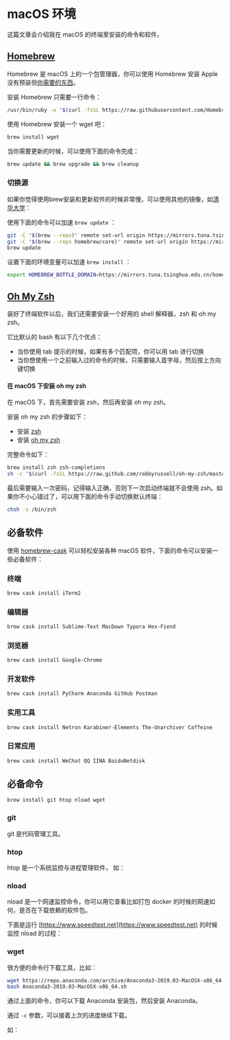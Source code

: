# macOS 环境

这篇文章会介绍我在 macOS 的终端里安装的命令和软件。

## [Homebrew](https://brew.sh/index_zh-cn)

Homebrew 是 macOS 上的一个包管理器，你可以使用 Homebrew 安装 Apple 没有预装但[你需要的东西](https://formulae.brew.sh/formula/)。

安装 Homebrew 只需要一行命令：

```bash
/usr/bin/ruby -e "$(curl -fsSL https://raw.githubusercontent.com/Homebrew/install/master/install)"
```

使用 Homebrew 安装一个 wget 吧：

```bash
brew install wget
```

当你需要更新的时候，可以使用下面的命令完成：

```bash
brew update && brew upgrade && brew cleanup
```

### 切换源

如果你觉得使用brew安装和更新软件的时候非常慢，可以使用其他的镜像，如[清华大学](https://mirrors.tuna.tsinghua.edu.cn/help/homebrew/)：

使用下面的命令可以加速 `brew update` ：

```bash
git -C "$(brew --repo)" remote set-url origin https://mirrors.tuna.tsinghua.edu.cn/git/homebrew/brew.git
git -C "$(brew --repo homebrew/core)" remote set-url origin https://mirrors.tuna.tsinghua.edu.cn/git/homebrew/homebrew-core.git
brew update
```

设置下面的环境变量可以加速 `brew install` ：

```bash
export HOMEBREW_BOTTLE_DOMAIN=https://mirrors.tuna.tsinghua.edu.cn/homebrew-bottles
```

## [Oh My Zsh](https://ohmyz.sh/)

装好了终端软件以后，我们还需要安装一个好用的 shell 解释器，zsh 和 oh my zsh。

它比默认的 bash 有以下几个优点：

* 当你使用 tab 提示的时候，如果有多个匹配项，你可以用 tab 进行切换
* 当你想使用一个之前输入过的命令的时候，只需要输入首字母，然后按上方向键切换

#### **在 macOS 下安装 oh my zsh**

在 macOS 下，首先需要安装 zsh，然后再安装 oh my zsh。

安装 oh my zsh 的步骤如下：

* 安装 [zsh](https://github.com/robbyrussell/oh-my-zsh/wiki/Installing-ZSH)
* 安装 [oh my zsh](https://ohmyz.sh/)

完整命令如下：

```bash
brew install zsh zsh-completions
sh -c "$(curl -fsSL https://raw.github.com/robbyrussell/oh-my-zsh/master/tools/install.sh)"
```

最后需要输入一次密码，记得输入正确，否则下一次启动终端就不会使用 zsh。如果你不小心错过了，可以用下面的命令手动切换默认终端：

```bash
chsh -s /bin/zsh
```

## 必备软件

使用 [homebrew-cask](https://github.com/Homebrew/homebrew-cask) 可以轻松安装各种 macOS 软件，下面的命令可以安装一些必备软件：

### 终端

```bash
brew cask install iTerm2
```

### 编辑器

```bash
brew cask install Sublime-Text MacDown Typora Hex-Fiend 
```

### 浏览器

```bash
brew cask install Google-Chrome
```

### 开发软件

```bash
brew cask install PyCharm Anaconda GitHub Postman
```

### 实用工具

```bash
brew cask install Netron Karabiner-Elements The-Unarchiver Caffeine
```

### 日常应用

```bash
brew cask install WeChat QQ IINA BaiduNetdisk
```

## 必备命令

```bash
brew install git htop nload wget
```

### git

git 是代码管理工具。

### htop

htop 是一个系统监控与进程管理软件， 如：

<script id="asciicast-eWBQp36f4KWmhMX1FAoQ8SQl4" src="https://asciinema.org/a/eWBQp36f4KWmhMX1FAoQ8SQl4.js" async></script>

### nload

nload 是一个网速监控命令，你可以用它查看比如打包 docker 的时候的网速如何，是否在下载依赖的软件包。

下面是运行 [https://www.speedtest.net](https://www.speedtest.net) 的时候监控 nload 的过程：

<script id="asciicast-o2IpTuWi93dRo2E1SHP2rILKZ" src="https://asciinema.org/a/o2IpTuWi93dRo2E1SHP2rILKZ.js" async></script>

### wget

很方便的命令行下载工具，比如：

```bash
wget https://repo.anaconda.com/archive/Anaconda3-2019.03-MacOSX-x86_64.sh
bash Anaconda3-2019.03-MacOSX-x86_64.sh
```

通过上面的命令，你可以下载 Anaconda 安装包，然后安装 Anaconda。

通过 `-c` 参数，可以接着上次的进度继续下载。

如：

<script id="asciicast-5iHU0tVcLZxUGUubbPG7U8AoY" src="https://asciinema.org/a/5iHU0tVcLZxUGUubbPG7U8AoY.js" async></script>

